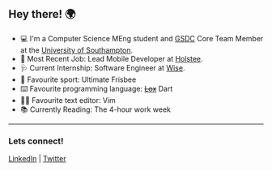 ## Hey there! 🌍
* 💻 I'm a Computer Science MEng student and [GSDC](https://developers.google.com/community/dsc/) Core Team Member at the [University of Southampton](https://www.southampton.ac.uk/).
* 💼 Most Recent Job: Lead Mobile Developer at [Holstee](https://www.holstee.com/).
* 🩺 Current Internship: Software Engineer at [Wise](https://wise.com).
* 🥏 Favourite sport: Ultimate Frisbee
* ⌨️ Favourite programming language: <strike><a href="https://github.com/britannio/lox">Lox</a></strike> Dart
* ✍🏾 Favourite text editor: Vim
* 📚 Currently Reading: The 4-hour work week
---
### Lets connect!
[LinkedIn](https://www.linkedin.com/in/britannio) | [Twitter](https://twitter.com/britannioj)
<!--
**britannio/britannio** is a ✨ _special_ ✨ repository because its `README.md` (this file) appears on your GitHub profile.

Here are some ideas to get you started:

- 🔭 I’m currently working on ...
- 🌱 I’m currently learning ...
- 👯 I’m looking to collaborate on ...
- 🤔 I’m looking for help with ...
- 💬 Ask me about ...
- 📫 How to reach me: ...
- 😄 Pronouns: ...
- ⚡ Fun fact: ...
-->
